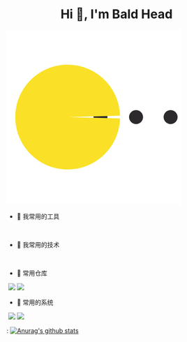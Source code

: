<h1 align="center">Hi 👋, I'm Bald Head</h1>

![](https://raw.githubusercontent.com/bald-head/bald-head/master/pacman.svg)

- 🔭 我常用的工具

​		

- 🌱 我常用的技术 

​		
- 🤔 常用仓库

​		[![](https://img.shields.io/badge/-GitHub-3f4442?logo=GitHub)](https://github.com/bald-head) [![](https://img.shields.io/badge/-Gitee-3f4442?logo=Gitee)](https://gitee.com/baldheads-Barry)

- 🤯 常用的系统

​		![](https://img.shields.io/badge/-Centos7-3f4442?logo=Centos) ![](https://img.shields.io/badge/-Mac-3f4442?logo=Apple) 

: [![Anurag's github stats](https://github-readme-stats.vercel.app/api?username=bald-head&count_private=true&show_icons=true&theme=panda)](https://github.com/bald-head)
